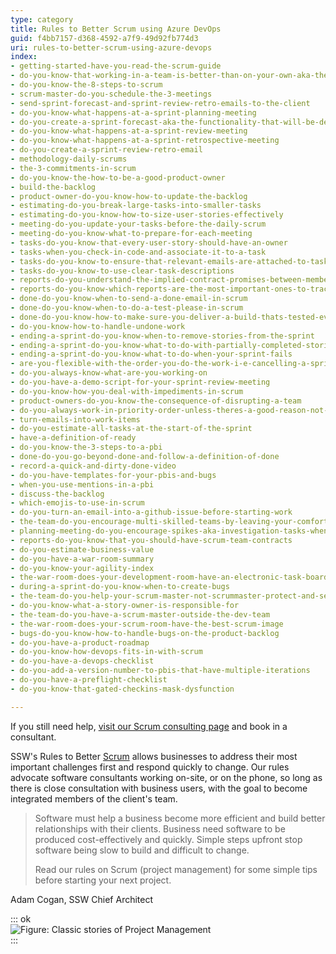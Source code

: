 ```yaml
---
type: category
title: Rules to Better Scrum using Azure DevOps
guid: f4bb7157-d368-4592-a7f9-49d92fb774d3
uri: rules-to-better-scrum-using-azure-devops
index:
- getting-started-have-you-read-the-scrum-guide
- do-you-know-that-working-in-a-team-is-better-than-on-your-own-aka-the-ben-darwin-rule
- do-you-know-the-8-steps-to-scrum
- scrum-master-do-you-schedule-the-3-meetings
- send-sprint-forecast-and-sprint-review-retro-emails-to-the-client
- do-you-know-what-happens-at-a-sprint-planning-meeting
- do-you-create-a-sprint-forecast-aka-the-functionality-that-will-be-developed-during-the-sprint
- do-you-know-what-happens-at-a-sprint-review-meeting
- do-you-know-what-happens-at-a-sprint-retrospective-meeting
- do-you-create-a-sprint-review-retro-email
- methodology-daily-scrums
- the-3-commitments-in-scrum
- do-you-know-the-how-to-be-a-good-product-owner
- build-the-backlog
- product-owner-do-you-know-how-to-update-the-backlog
- estimating-do-you-break-large-tasks-into-smaller-tasks
- estimating-do-you-know-how-to-size-user-stories-effectively
- meeting-do-you-update-your-tasks-before-the-daily-scrum
- meeting-do-you-know-what-to-prepare-for-each-meeting
- tasks-do-you-know-that-every-user-story-should-have-an-owner
- tasks-when-you-check-in-code-and-associate-it-to-a-task
- tasks-do-you-know-to-ensure-that-relevant-emails-are-attached-to-tasks
- tasks-do-you-know-to-use-clear-task-descriptions
- reports-do-you-understand-the-implied-contract-promises-between-members-of-the-scrum-team
- reports-do-you-know-which-reports-are-the-most-important-ones-to-track-your-progress
- done-do-you-know-when-to-send-a-done-email-in-scrum
- done-do-you-know-when-to-do-a-test-please-in-scrum
- done-do-you-know-how-to-make-sure-you-deliver-a-build-thats-tested-every-sprint
- do-you-know-how-to-handle-undone-work
- ending-a-sprint-do-you-know-when-to-remove-stories-from-the-sprint
- ending-a-sprint-do-you-know-what-to-do-with-partially-completed-stories
- ending-a-sprint-do-you-know-what-to-do-when-your-sprint-fails
- are-you-flexible-with-the-order-you-do-the-work-i-e-cancelling-a-sprint
- do-you-always-know-what-are-you-working-on
- do-you-have-a-demo-script-for-your-sprint-review-meeting
- do-you-know-how-you-deal-with-impediments-in-scrum
- product-owners-do-you-know-the-consequence-of-disrupting-a-team
- do-you-always-work-in-priority-order-unless-theres-a-good-reason-not-to
- turn-emails-into-work-items
- do-you-estimate-all-tasks-at-the-start-of-the-sprint
- have-a-definition-of-ready
- do-you-know-the-3-steps-to-a-pbi
- done-do-you-go-beyond-done-and-follow-a-definition-of-done
- record-a-quick-and-dirty-done-video
- do-you-have-templates-for-your-pbis-and-bugs
- when-you-use-mentions-in-a-pbi
- discuss-the-backlog
- which-emojis-to-use-in-scrum
- do-you-turn-an-email-into-a-github-issue-before-starting-work
- the-team-do-you-encourage-multi-skilled-teams-by-leaving-your-comfort-zone
- planning-meeting-do-you-encourage-spikes-aka-investigation-tasks-when-a-story-is-inestimable
- reports-do-you-know-that-you-should-have-scrum-team-contracts
- do-you-estimate-business-value
- do-you-have-a-war-room-summary
- do-you-know-your-agility-index
- the-war-room-does-your-development-room-have-an-electronic-task-board-physical-is-ok-too-for-small-co-located-teams
- during-a-sprint-do-you-know-when-to-create-bugs
- the-team-do-you-help-your-scrum-master-not-scrummaster-protect-and-serve-the-team
- do-you-know-what-a-story-owner-is-responsible-for
- the-team-do-you-have-a-scrum-master-outside-the-dev-team
- the-war-room-does-your-scrum-room-have-the-best-scrum-image
- bugs-do-you-know-how-to-handle-bugs-on-the-product-backlog
- do-you-have-a-product-roadmap
- do-you-know-how-devops-fits-in-with-scrum
- do-you-have-a-devops-checklist
- do-you-add-a-version-number-to-pbis-that-have-multiple-iterations
- do-you-have-a-preflight-checklist
- do-you-know-that-gated-checkins-mask-dysfunction

---
```

If you still need help, [visit our Scrum consulting page](https://www.ssw.com.au/ssw/Consulting/Scrum.aspx) and book in a consultant.

SSW's Rules to Better [Scrum](http://www.ssw.com.au/ssw/Consulting/Scrum.aspx) allows businesses to address their most important challenges first and respond quickly to change. Our rules advocate software consultants working on-site, or on the phone, so long as there is close consultation with business users, with the goal to become integrated members of the client's team.



> Software must help a business become more efficient and build better relationships with their clients. Business need software to be produced cost-effectively and quickly. Simple steps upfront stop software being slow to build and difficult to change.
> 
> Read our rules on Scrum (project management) for some simple tips before starting your next project.


Adam Cogan, SSW Chief Architect
 


::: ok  
![Figure: Classic stories of Project Management](ProjectManagementSummary\_Small.jpg)  
:::

